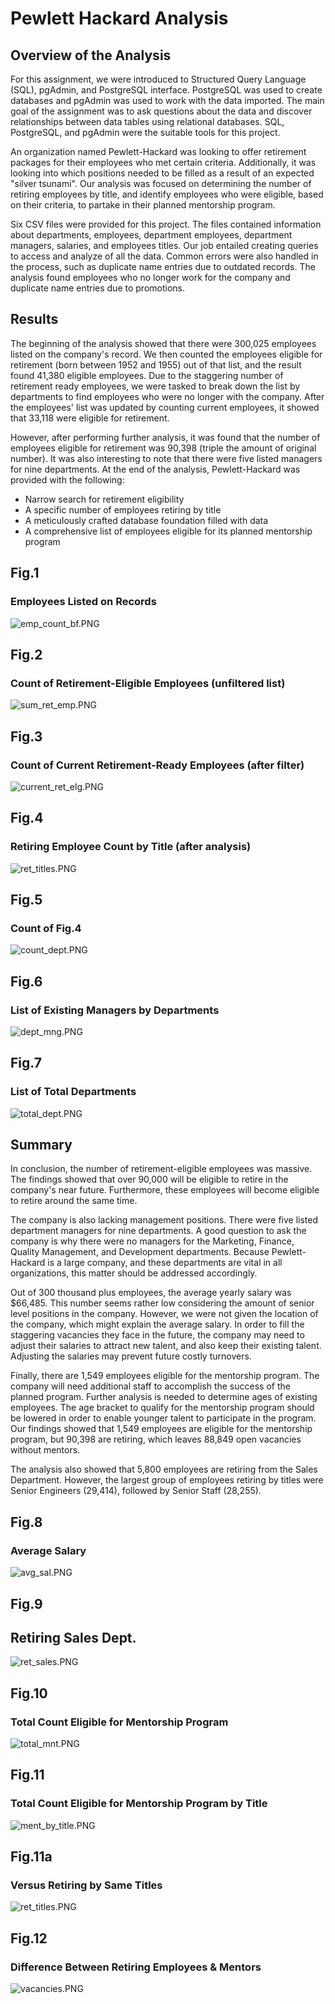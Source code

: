 # Pewlett Hackard Analysis


## Overview of the Analysis

For this assignment, we were introduced to Structured Query Language (SQL), pgAdmin, and PostgreSQL interface. PostgreSQL was used to create databases and pgAdmin was used to work with the data imported.  The main goal of the assignment was to ask questions about the data and discover relationships between data tables using relational databases. SQL, PostgreSQL, and pgAdmin were the suitable tools for this project.

An organization named Pewlett-Hackard was looking to offer retirement packages for their employees who met certain criteria. Additionally, it was looking into which positions needed to be filled as a result of an expected "silver tsunami". Our analysis was focused on determining the number of retiring employees by title, and identify employees who were eligible, based on their criteria, to partake in their planned mentorship program.

Six CSV files were provided for this project. The files contained information about departments, employees, department employees, department managers, salaries, and employees titles. Our job entailed creating queries to access and analyze of all the data. Common errors were also handled in the process, such as duplicate name entries due to outdated records. The analysis found employees who no longer work for the company and duplicate name entries due to promotions. 


## Results

The beginning of the analysis showed that there were 300,025 employees listed on the company's record. We then counted the employees eligible for retirement (born between 1952 and 1955) out of that list, and the result found 41,380 eligible employees. Due to the staggering number of retirement ready employees, we were tasked to break down the list by departments to find employees who were no longer with the company. After the employees' list was updated by counting current employees, it showed that 33,118 were eligible for retirement.

However, after performing further analysis, it was found that the number of employees eligible for retirement was 90,398 (triple the amount of original number). It was also interesting to note that there were five listed managers for nine departments. At the end of the analysis, Pewlett-Hackard was provided with the following:

- Narrow search for retirement eligibility
- A specific number of employees retiring by title
- A meticulously crafted database foundation filled with data
- A comprehensive list of employees eligible for its planned mentorship program


## Fig.1

### Employees Listed on Records
![emp_count_bf.PNG](PNGs/emp_count_bf.png)

## Fig.2

### Count of Retirement-Eligible Employees (unfiltered list)
![sum_ret_emp.PNG](PNGs/sum_ret_emp.png)

## Fig.3

### Count of Current Retirement-Ready Employees (after filter)
![current_ret_elg.PNG](PNGs/current_ret_elg.png)


## Fig.4

### Retiring Employee Count by Title (after analysis)
![ret_titles.PNG](PNGs/ret_titles.png)
 
 ## Fig.5

### Count of Fig.4
![count_dept.PNG](PNGs/count_dept.png)

## Fig.6 

### List of Existing Managers by Departments
![dept_mng.PNG](PNGs/dept_mng.png)

## Fig.7

### List of Total Departments
![total_dept.PNG](PNGs/total_dept.png)


## Summary

In conclusion, the number of retirement-eligible employees was massive. The findings showed that over 90,000 will be eligible to retire in the company's near future. Furthermore, these employees will become eligible to retire around the same time. 

The company is also lacking management positions. There were five listed department managers for nine departments. A good question to ask the company is why there were no managers for the Marketing, Finance, Quality Management, and Development departments. Because Pewlett-Hackard is a large company, and these departments are vital in all organizations, this matter should be addressed accordingly.

Out of 300 thousand plus employees, the average yearly salary was $66,485. This number seems rather low considering the amount of senior level positions in the company. However, we were not given the location of the company, which might explain the average salary. In order to fill the staggering vacancies they face in the future, the company may need to adjust their salaries to attract new talent, and also keep their existing talent. Adjusting the salaries may prevent future costly turnovers. 

Finally, there are 1,549 employees eligible for the mentorship program. The company will need additional staff to accomplish the success of the planned program. Further analysis is needed to determine ages of existing employees. The age bracket to qualify for the mentorship program should be lowered in order to enable younger talent to participate in the program. Our findings showed that 1,549 employees are eligible for the mentorship program, but 90,398 are retiring, which leaves 88,849 open vacancies without mentors.

The analysis also showed that 5,800 employees are retiring from the Sales Department. However, the largest group of employees retiring by titles were Senior Engineers (29,414), followed by Senior Staff (28,255).

## Fig.8

### Average Salary
![avg_sal.PNG](PNGs/avg_sal.png)

## Fig.9

## Retiring Sales Dept.
![ret_sales.PNG](PNGs/ret_sales.png)

## Fig.10

### Total Count Eligible for Mentorship Program
![total_mnt.PNG](PNGs/total_mnt.png)

## Fig.11 

### Total Count Eligible for Mentorship Program by Title
![ment_by_title.PNG](PNGs/ment_by_title.png)

## Fig.11a

### Versus Retiring by Same Titles
![ret_titles.PNG](PNGs/ret_titles.png)

## Fig.12

### Difference Between Retiring Employees & Mentors
![vacancies.PNG](PNGs/vacancies.png)



